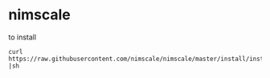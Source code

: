 # nimscale

to install
```
curl https://raw.githubusercontent.com/nimscale/nimscale/master/install/install.sh |sh
```

